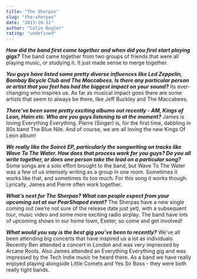 ```yaml
---
title: "The Sherpas"
slug: "the-sherpas"
date: "2013-10-31"
author: "Colin Bugler"
rating: "undefined"
---
```


_**How did the band first come together and when did you first start playing gigs?**_ The band came together from two groups of friends that were all playing music, or studying it. It just made sense to merge together.

_**You guys have listed some pretty diverse influences like Led Zeppelin, Bombay Bicycle Club and The Maccabees. Is there any particular person or artist that you feel has had the biggest impact on your sound?**_ Its ever-changing who inspires us. As far as musical impact goes there are some artists that seem to always be there, like Jeff Buckley and The Maccabees.

_**There’ve been some pretty exciting albums out recently - AM, Kings of Leon, Haim etc. Who are you guys listening to at the moment?**_ James is loving Everything Everything. Pierre (Singer) is, for the first time, dabbling in 80s band The Blue Nile. And of course, we are all loving the new Kings Of Leon album!

_**We really like the Soireé EP, particularly the songwriting on tracks like Wave To The Water. How does that process work for you guys? Do you all write together, or does one person take the lead on a particular song?**_ Some songs are a solo effort brought to the band, but Wave To The Water was a few of us intensely writing as a group in one room. Sometimes it works like that, and sometimes its too much. For this song it works though. Lyrically, James and Pierre often work together.

_**What’s next for The Sherpas? What can people expect from your upcoming set at our PearShaped event?**_ The Sherpas have a new single coming out (we’re not sure of the release date just yet), with a subsequent tour, music video and some more exciting radio airplay. The band have lots of upcoming shows in our home town, Exeter, so come and get involved!

_**What would you say is the best gig you’ve been to recently?**_ We’ve all been attending big concerts that have inspired us a lot as individuals. Recently Ben attended a concert in London and was very impressed by Arcane Roots. Also James attended an Everything Everything gig and was impressed by the Tech Indie music he heard there. As a band we have really enjoyed playing alongside Little Comets and Yes Sir Boss - they were both really tight bands.
